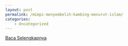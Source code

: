 ```yaml
---
layout: post
permalink: /mimpi-menyembelih-kambing-menurut-islam/
categories:
    - Uncategorized
---
```


[Baca Selengkapnya](/10)
